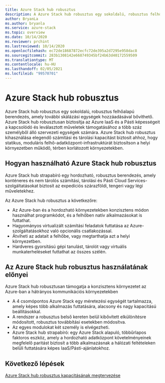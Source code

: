 ```yaml
---
title: Azure Stack hub robusztus
description: A Azure Stack hub robusztus egy sokoldalú, robusztus felhőalapú berendezés, amely egyszerűen bővíthető további méretezési egységek hozzáadásával az Azure IaaS és a Péter képességeinek biztosításához
author: BryanLa
ms.author: bryanla
ms.service: azure-stack
ms.topic: overview
ms.date: 10/14/2020
ms.reviewer: prchint
ms.lastreviewed: 10/14/2020
ms.openlocfilehash: ec72de18687872ecfc72de395a2d7295e958dac8
ms.sourcegitcommit: 283b1308142e668749345bf24b63d40172559509
ms.translationtype: MT
ms.contentlocale: hu-HU
ms.lasthandoff: 02/05/2021
ms.locfileid: "99570701"
---
```

# <a name="azure-stack-hub-ruggedized"></a>Azure Stack hub robusztus 

Azure Stack hub robusztus egy sokoldalú, robusztus felhőalapú berendezés, amely további skálázási egységek hozzáadásával bővíthető. Azure Stack hub robusztusan biztosítja az Azure IaaS és a Pásti képességeit a kapcsolódó és leválasztott műveletek támogatásához a több száz személyből álló szervezeti egységek számára. Azure Stack hub robusztus kihasználása elegendő számítási és tárolási kapacitást biztosít ahhoz, hogy statikus, moduláris felhő-adatközpont-infrastruktúrát biztosítson a helyi környezetben működő, térben korlátozott környezetekben.

## <a name="how-you-can-use-azure-stack-hub-ruggedized"></a>Hogyan használható Azure Stack hub robusztus

Azure Stack hub strapabíró egy hordozható, robusztus berendezés, amely konténeres és nem tárolós számítási, tárolási és Pásti Cloud Services-szolgáltatásokat biztosít az expedíciós szárazföldi, tengeri vagy légi műveletekhez.

Az Azure Stack hub robusztus a következőre:
 - Az Azure-ban és a hordozható környezetekben konzisztens módon használhat programkódot, és a felhőben natív alkalmazásokat is futtathat.
 - Hagyományos virtualizált számítási feladatok futtatása az Azure-szolgáltatásokhoz való opcionális csatlakozással.
 - Átviheti az adatait a felhőbe, vagy megtarthatja azt a helyi környezetben.
 - Hardveres gyorsítású gépi tanulást, tárolót vagy virtuális munkaterheléseket futtathat az összes szélén.

## <a name="benefits-of-using-azure-stack-hub-ruggedized"></a>Az Azure Stack hub robusztus használatának előnyei

Azure Stack hub robusztusan támogatja a konzisztens környezetet az Azure-ban a hátrányos kommunikációs környezetekben 
 - A 4 csomópontos Azure Stack egy méretezési egységét tartalmazza, amely képes több alkalmazás futtatására, alacsony és nagy kapacitású beállításokkal.
 - A rendszer a robusztus belső kereten belül kibővített elkülönítésre módosított, robusztus továbbítási esetekben módosítva.
 - Az egyes modulokat két személy is elvégezheti.
 - Azure Stack hub strapabíró: egy Azure Stack alapuló, többűrlapos faktoros eszköz, amely a hordozható adatközpont követelményeinek megfelelő paritást biztosít a több alkalmazásnak a hálózati feltételeken belüli futtatására képes IaaS/Pásti-ajánlatokhoz.

## <a name="next-steps"></a>Következő lépések

[Azure Stack hub robusztus kapacitásának megtervezése](azure-stack-capacity-planning-overview.md)